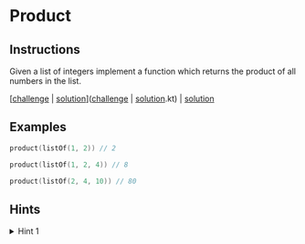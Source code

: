# Product

## Instructions

Given a list of integers implement a function which returns the product of all numbers in the list.

[[challenge](challenge) | [solution](solution.kt)]([challenge](challenge) | [solution](solution.kt).kt) | [solution](solution.kt)

## Examples

```kotlin
product(listOf(1, 2)) // 2

product(listOf(1, 2, 4)) // 8

product(listOf(2, 4, 10)) // 80
```

## Hints

<details>
<summary>Hint 1</summary>
You can user recursion
</details>
